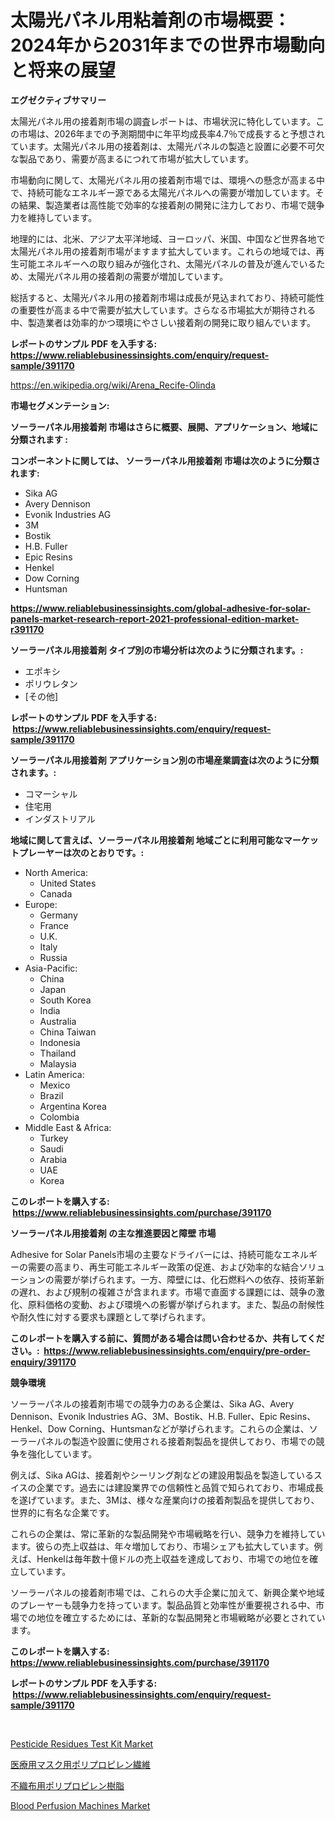 <p><h1>太陽光パネル用粘着剤の市場概要：2024年から2031年までの世界市場動向と将来の展望</h1></p><p><strong>エグゼクティブサマリー</strong></p>
<p><p>太陽光パネル用の接着剤市場の調査レポートは、市場状況に特化しています。この市場は、2026年までの予測期間中に年平均成長率4.7％で成長すると予想されています。太陽光パネル用の接着剤は、太陽光パネルの製造と設置に必要不可欠な製品であり、需要が高まるにつれて市場が拡大しています。</p><p>市場動向に関して、太陽光パネル用の接着剤市場では、環境への懸念が高まる中で、持続可能なエネルギー源である太陽光パネルへの需要が増加しています。その結果、製造業者は高性能で効率的な接着剤の開発に注力しており、市場で競争力を維持しています。</p><p>地理的には、北米、アジア太平洋地域、ヨーロッパ、米国、中国など世界各地で太陽光パネル用の接着剤市場がますます拡大しています。これらの地域では、再生可能エネルギーへの取り組みが強化され、太陽光パネルの普及が進んでいるため、太陽光パネル用の接着剤の需要が増加しています。</p><p>総括すると、太陽光パネル用の接着剤市場は成長が見込まれており、持続可能性の重要性が高まる中で需要が拡大しています。さらなる市場拡大が期待される中、製造業者は効率的かつ環境にやさしい接着剤の開発に取り組んでいます。</p></p>
<p><strong>レポートのサンプル PDF を入手する: <a href="https://www.reliablebusinessinsights.com/enquiry/request-sample/391170">https://www.reliablebusinessinsights.com/enquiry/request-sample/391170</a></strong></p>
<p><a href="https://en.wikipedia.org/wiki/Arena_Recife-Olinda">https://en.wikipedia.org/wiki/Arena_Recife-Olinda</a></p>
<p><strong>市場セグメンテーション:</strong></p>
<p><strong> ソーラーパネル用接着剤 市場はさらに概要、展開、アプリケーション、地域に分類されます :</strong></p>
<p><strong>コンポーネントに関しては、 ソーラーパネル用接着剤 市場は次のように分類されます: &nbsp;</strong></p>
<p><ul><li>Sika AG</li><li>Avery Dennison</li><li>Evonik Industries AG</li><li>3M</li><li>Bostik</li><li>H.B. Fuller</li><li>Epic Resins</li><li>Henkel</li><li>Dow Corning</li><li>Huntsman</li></ul></p>
<p><strong><a href="https://www.reliablebusinessinsights.com/global-adhesive-for-solar-panels-market-research-report-2021-professional-edition-market-r391170">https://www.reliablebusinessinsights.com/global-adhesive-for-solar-panels-market-research-report-2021-professional-edition-market-r391170</a></strong></p>
<p><strong> ソーラーパネル用接着剤 タイプ別の市場分析は次のように分類されます。:</strong></p>
<p><ul><li>エポキシ</li><li>ポリウレタン</li><li>[その他]</li></ul></p>
<p><strong>レポートのサンプル PDF を入手する: &nbsp;<a href="https://www.reliablebusinessinsights.com/enquiry/request-sample/391170">https://www.reliablebusinessinsights.com/enquiry/request-sample/391170</a></strong></p>
<p><strong> ソーラーパネル用接着剤 アプリケーション別の市場産業調査は次のように分類されます。:</strong></p>
<p><ul><li>コマーシャル</li><li>住宅用</li><li>インダストリアル</li></ul></p>
<p><strong>地域に関して言えば、ソーラーパネル用接着剤 地域ごとに利用可能なマーケットプレーヤーは次のとおりです。:</strong></p>
<p><ul>
    <li>
        North America:
        <ul>
            <li>United States</li>
            <li>Canada</li>
        </ul>
    </li>
    <li>
        Europe:
        <ul>
            <li>Germany</li>
            <li>France</li>
            <li>U.K.</li>
            <li>Italy</li>
            <li>Russia</li>
        </ul>
    </li>
    <li>
        Asia-Pacific:
        <ul>
            <li>China</li>
            <li>Japan</li>
            <li>South Korea</li>
            <li>India</li>
            <li>Australia</li>
            <li>China Taiwan</li>
            <li>Indonesia</li>
            <li>Thailand</li>
            <li>Malaysia</li>
        </ul>
    </li>
    <li>
        Latin America:
        <ul>
            <li>Mexico</li>
            <li>Brazil</li>
            <li>Argentina Korea</li>
            <li>Colombia</li>
        </ul>
    </li>
    <li>
        Middle East & Africa:
        <ul>
            <li>Turkey</li>
            <li>Saudi</li>
            <li>Arabia</li>
            <li>UAE</li>
            <li>Korea</li>
        </ul>
    </li>
    </ul></p>
<p><strong>このレポートを購入する: &nbsp;<a href="https://www.reliablebusinessinsights.com/purchase/391170">https://www.reliablebusinessinsights.com/purchase/391170</a></strong></p>
<p><strong>ソーラーパネル用接着剤 の主な推進要因と障壁 市場</strong></p>
<p><p>Adhesive for Solar Panels市場の主要なドライバーには、持続可能なエネルギーの需要の高まり、再生可能エネルギー政策の促進、および効率的な結合ソリューションの需要が挙げられます。一方、障壁には、化石燃料への依存、技術革新の遅れ、および規制の複雑さが含まれます。市場で直面する課題には、競争の激化、原料価格の変動、および環境への影響が挙げられます。また、製品の耐候性や耐久性に対する要求も課題として挙げられます。</p></p>
<p><strong>このレポートを購入する前に、質問がある場合は問い合わせるか、共有してください。:&nbsp; <a href="https://www.reliablebusinessinsights.com/enquiry/pre-order-enquiry/391170">https://www.reliablebusinessinsights.com/enquiry/pre-order-enquiry/391170</a></strong></p>
<p><strong>競争環境</strong></p>
<p><p>ソーラーパネルの接着剤市場での競争力のある企業は、Sika AG、Avery Dennison、Evonik Industries AG、3M、Bostik、H.B. Fuller、Epic Resins、Henkel、Dow Corning、Huntsmanなどが挙げられます。これらの企業は、ソーラーパネルの製造や設置に使用される接着剤製品を提供しており、市場での競争を強化しています。</p><p>例えば、Sika AGは、接着剤やシーリング剤などの建設用製品を製造しているスイスの企業です。過去には建設業界での信頼性と品質で知られており、市場成長を遂げています。また、3Mは、様々な産業向けの接着剤製品を提供しており、世界的に有名な企業です。</p><p>これらの企業は、常に革新的な製品開発や市場戦略を行い、競争力を維持しています。彼らの売上収益は、年々増加しており、市場シェアも拡大しています。例えば、Henkelは毎年数十億ドルの売上収益を達成しており、市場での地位を確立しています。</p><p>ソーラーパネルの接着剤市場では、これらの大手企業に加えて、新興企業や地域のプレーヤーも競争力を持っています。製品品質と効率性が重要視される中、市場での地位を確立するためには、革新的な製品開発と市場戦略が必要とされています。</p></p>
<p><strong>このレポートを購入する: &nbsp; <a href="https://www.reliablebusinessinsights.com/purchase/391170">https://www.reliablebusinessinsights.com/purchase/391170</a></strong></p>
<p><strong>レポートのサンプル PDF を入手する: &nbsp;<a href="https://www.reliablebusinessinsights.com/enquiry/request-sample/391170">https://www.reliablebusinessinsights.com/enquiry/request-sample/391170</a></strong><strong></strong></p>
<p>&nbsp;</p>
<p><p><a href="https://github.com/Angelnienowdseej3e45z3p8c/Market-Research-Report-List-3/blob/main/pesticide-residues-test-kit-market.md">Pesticide Residues Test Kit Market</a></p><p><a href="https://github.com/MosesSpinka1914/Market-Research-Report-List-2/blob/main/6324961175960.md">医療用マスク用ポリプロピレン繊維</a></p><p><a href="https://github.com/bevdtkn4419963/Market-Research-Report-List-3/blob/main/3526878175959.md">不織布用ポリプロピレン樹脂</a></p><p><a href="https://github.com/brentleyjimmiealvaradoz4l1rea/Market-Research-Report-List-3/blob/main/blood-perfusion-machines-market.md">Blood Perfusion Machines Market</a></p></p>